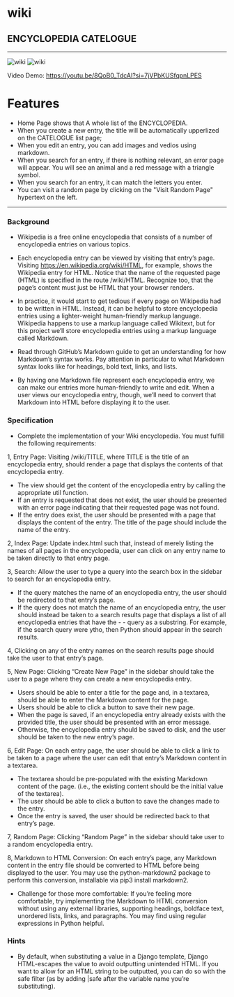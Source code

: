 # wiki

## ENCYCLOPEDIA CATELOGUE

---

![wiki](https://en.wikipedia.org/static/images/icons/wikipedia.png "Logo Title Text 1")
![wiki](https://en.wikipedia.org/static/images/mobile/copyright/wikipedia-wordmark-en.svg "Logo Title Text 1")

Video Demo: https://youtu.be/8QoB0_TdcAI?si=7jVPbKUSfqpnLPES
# Features

- Home Page shows that A whole list of the ENCYCLOPEDIA.
- When you create a new entry, the title will be automatically upperlized on the CATELOGUE list page;
- When you edit an entry, you can add images and vedios using markdown.
- When you search for an entry, if there is nothing relevant, an error page will appear. You will see an animal and a red message with a triangle symbol.
- When you search for an entry, it can match the letters you enter.
- You can visit a random page by clicking on the "Visit Random Page" hypertext on the left.

---

### Background

- Wikipedia is a free online encyclopedia that consists of a number of encyclopedia entries on various topics.

- Each encyclopedia entry can be viewed by visiting that entry’s page. Visiting https://en.wikipedia.org/wiki/HTML, for example, shows the Wikipedia entry for HTML. Notice that the name of the requested page (HTML) is specified in the route /wiki/HTML. Recognize too, that the page’s content must just be HTML that your browser renders.

- In practice, it would start to get tedious if every page on Wikipedia had to be written in HTML. Instead, it can be helpful to store encyclopedia entries using a lighter-weight human-friendly markup language. Wikipedia happens to use a markup language called Wikitext, but for this project we’ll store encyclopedia entries using a markup language called Markdown.

- Read through GitHub’s Markdown guide to get an understanding for how Markdown’s syntax works. Pay attention in particular to what Markdown syntax looks like for headings, bold text, links, and lists.

- By having one Markdown file represent each encyclopedia entry, we can make our entries more human-friendly to write and edit. When a user views our encyclopedia entry, though, we’ll need to convert that Markdown into HTML before displaying it to the user.

### Specification

- Complete the implementation of your Wiki encyclopedia. You must fulfill the following requirements:

1, Entry Page: Visiting /wiki/TITLE, where TITLE is the title of an encyclopedia entry, should render a page that displays the contents of that encyclopedia entry.

- The view should get the content of the encyclopedia entry by calling the appropriate util function.
- If an entry is requested that does not exist, the user should be presented with an error page indicating that their requested page was not found.
- If the entry does exist, the user should be presented with a page that displays the content of the entry. The title of the page should include the name of the entry.

2, Index Page: Update index.html such that, instead of merely listing the names of all pages in the encyclopedia, user can click on any entry name to be taken directly to that entry page.

3, Search: Allow the user to type a query into the search box in the sidebar to search for an encyclopedia entry.

- If the query matches the name of an encyclopedia entry, the user should be redirected to that entry’s page.
- If the query does not match the name of an encyclopedia entry, the user should instead be taken to a search results page that displays a list of all encyclopedia entries that have the - - query as a substring. For example, if the search query were ytho, then Python should appear in the search results.

4, Clicking on any of the entry names on the search results page should take the user to that entry’s page.

5, New Page: Clicking “Create New Page” in the sidebar should take the user to a page where they can create a new encyclopedia entry.

- Users should be able to enter a title for the page and, in a textarea, should be able to enter the Markdown content for the page.
- Users should be able to click a button to save their new page.
- When the page is saved, if an encyclopedia entry already exists with the provided title, the user should be presented with an error message.
- Otherwise, the encyclopedia entry should be saved to disk, and the user should be taken to the new entry’s page.

6, Edit Page: On each entry page, the user should be able to click a link to be taken to a page where the user can edit that entry’s Markdown content in a textarea.

- The textarea should be pre-populated with the existing Markdown content of the page. (i.e., the existing content should be the initial value of the textarea).
- The user should be able to click a button to save the changes made to the entry.
- Once the entry is saved, the user should be redirected back to that entry’s page.

7, Random Page: Clicking “Random Page” in the sidebar should take user to a random encyclopedia entry.

8, Markdown to HTML Conversion: On each entry’s page, any Markdown content in the entry file should be converted to HTML before being displayed to the user. You may use the python-markdown2 package to perform this conversion, installable via pip3 install markdown2.

- Challenge for those more comfortable: If you’re feeling more comfortable, try implementing the Markdown to HTML conversion without using any external libraries, supporting headings, boldface text, unordered lists, links, and paragraphs. You may find using regular expressions in Python helpful.

### Hints

- By default, when substituting a value in a Django template, Django HTML-escapes the value to avoid outputting unintended HTML. If you want to allow for an HTML string to be outputted, you can do so with the safe filter (as by adding |safe after the variable name you’re substituting).
